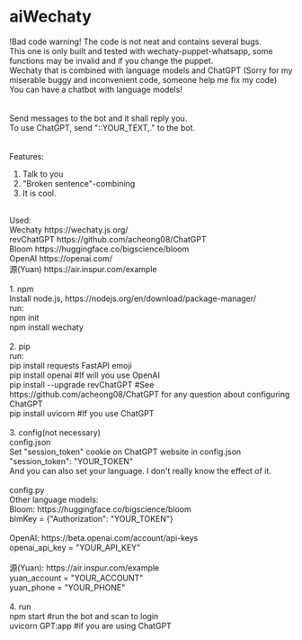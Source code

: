 # aiWechaty<br /> 
!Bad code warning! The code is not neat and contains several bugs.<br /> 
This one is only built and tested with wechaty-puppet-whatsapp, some functions may be invalid and if you change the puppet.<br /> 
Wechaty that is combined with language models and ChatGPT (Sorry for my miserable buggy and inconvenient code, someone help me fix my code)<br /> 
You can have a chatbot with language models!<br /> 
<br /> 
<br /> 
Send messages to the bot and it shall reply you.<br /> 
To use ChatGPT, send "::YOUR_TEXT,." to the bot.<br /> 
<br /> 
<br /> 
Features:<br /> 
1. Talk to you<br />
2. "Broken sentence"-combining <br /> 
3. It is cool.<br /> 
<br /> 
Used: <br /> 
Wechaty https://wechaty.js.org/<br /> 
revChatGPT https://github.com/acheong08/ChatGPT<br /> 
Bloom https://huggingface.co/bigscience/bloom<br /> 
OpenAI https://openai.com/<br /> 
源(Yuan) https://air.inspur.com/example<br /> 
<br /> 
1. npm <br /> 
Install node.js, https://nodejs.org/en/download/package-manager/<br /> 
run:<br /> 
npm init<br /> 
npm install wechaty<br /> 
<br /> 
2. pip<br /> 
run:<br /> 
pip install requests FastAPI emoji <br /> 
pip install openai #If will you use OpenAI<br /> 
pip install --upgrade revChatGPT #See https://github.com/acheong08/ChatGPT for any question about configuring ChatGPT<br /> 
pip install uvicorn #If you use ChatGPT<br /> 
<br /> 
3. config(not necessary)<br /> 
config.json<br /> 
Set "session_token" cookie on ChatGPT website in config.json <br /> 
	"session_token": "YOUR_TOKEN"<br /> 
And you can also set your language. I don't really know the effect of it.<br /> 
<br /> 
config.py<br /> 
Other language models:<br /> 
    Bloom: https://huggingface.co/bigscience/bloom<br /> 
    blmKey = {"Authorization": "YOUR_TOKEN"}<br /> 
    <br /> 
    OpenAI: https://beta.openai.com/account/api-keys<br /> 
    openai_api_key = "YOUR_API_KEY"<br /> 
    <br /> 
    源(Yuan): https://air.inspur.com/example<br /> 
    yuan_account = "YOUR_ACCOUNT"<br /> 
    yuan_phone = "YOUR_PHONE"<br /> 
    <br /> 
4. run<br /> 
npm start #run the bot and scan to login<br /> 
uvicorn GPT:app #if you are using ChatGPT
